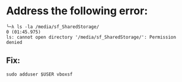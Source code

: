 # Address the following error:
```
╰─λ ls -la /media/sf_SharedStorage/                                                                                                                                              0 (01:45.975)
ls: cannot open directory '/media/sf_SharedStorage/': Permission denied
```

## Fix:
`sudo adduser $USER vboxsf`
